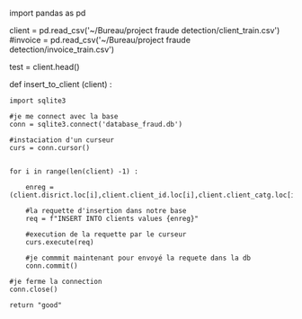 import pandas as pd

client = pd.read_csv('~/Bureau/project fraude detection/client_train.csv')
#invoice = pd.read_csv('~/Bureau/project fraude detection/invoice_train.csv')

test = client.head()


def insert_to_client (client) :
    
    import sqlite3

    #je me connect avec la base
    conn = sqlite3.connect('database_fraud.db')
    
    #instaciation d'un curseur
    curs = conn.cursor()


    for i in range(len(client) -1) :

        enreg = (client.disrict.loc[i],client.client_id.loc[i],client.client_catg.loc[i],client.region.loc[i],client.creation_date.loc[i],client.target.loc[i])

        #la requette d'insertion dans notre base
        req = f"INSERT INTO clients values {enreg}"

        #execution de la requette par le curseur
        curs.execute(req)

        #je commmit maintenant pour envoyé la requete dans la db
        conn.commit()
    
    #je ferme la connection
    conn.close()

    return "good"
